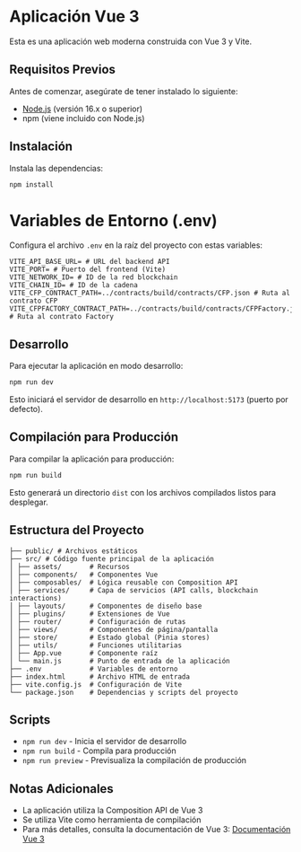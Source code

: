 # Aplicación Vue 3

Esta es una aplicación web moderna construida con Vue 3 y Vite.

## Requisitos Previos

Antes de comenzar, asegúrate de tener instalado lo siguiente:

- [Node.js](https://nodejs.org/) (versión 16.x o superior)
- npm (viene incluido con Node.js)

## Instalación

Instala las dependencias:

```bash
npm install
```

# Variables de Entorno (.env)

Configura el archivo `.env` en la raíz del proyecto con estas variables:

```env
VITE_API_BASE_URL= # URL del backend API
VITE_PORT= # Puerto del frontend (Vite)
VITE_NETWORK_ID= # ID de la red blockchain
VITE_CHAIN_ID= # ID de la cadena
VITE_CFP_CONTRACT_PATH=../contracts/build/contracts/CFP.json # Ruta al contrato CFP
VITE_CFPFACTORY_CONTRACT_PATH=../contracts/build/contracts/CFPFactory.json # Ruta al contrato Factory
```

## Desarrollo

Para ejecutar la aplicación en modo desarrollo:

```bash
npm run dev
```

Esto iniciará el servidor de desarrollo en `http://localhost:5173` (puerto por defecto).

## Compilación para Producción

Para compilar la aplicación para producción:

```bash
npm run build
```

Esto generará un directorio `dist` con los archivos compilados listos para desplegar.

## Estructura del Proyecto

```
├── public/ # Archivos estáticos
├── src/ # Código fuente principal de la aplicación
│ ├── assets/       # Recursos
│ ├── components/   # Componentes Vue
│ ├── composables/  # Lógica reusable con Composition API
│ ├── services/     # Capa de servicios (API calls, blockchain interactions)
│ ├── layouts/      # Componentes de diseño base
│ ├── plugins/      # Extensiones de Vue
│ ├── router/       # Configuración de rutas
│ ├── views/        # Componentes de página/pantalla
│ ├── store/        # Estado global (Pinia stores)
│ ├── utils/        # Funciones utilitarias
│ ├── App.vue       # Componente raíz
│ └── main.js       # Punto de entrada de la aplicación
├── .env            # Variables de entorno
├── index.html      # Archivo HTML de entrada
├── vite.config.js  # Configuración de Vite
└── package.json    # Dependencias y scripts del proyecto
```

## Scripts

- `npm run dev` - Inicia el servidor de desarrollo
- `npm run build` - Compila para producción
- `npm run preview` - Previsualiza la compilación de producción

## Notas Adicionales

- La aplicación utiliza la Composition API de Vue 3
- Se utiliza Vite como herramienta de compilación
- Para más detalles, consulta la documentación de Vue 3: [Documentación Vue 3](https://v3.vuejs.org/)
